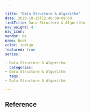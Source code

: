 ```yaml
---

title: "Data Structure & Algorithm"
date: 2023-10-15T12:46:00+09:00
linkTitle: Data Structure & Algorithm
nav_weight: 4
nav_icon:
vendor: bs
name: book
color: indigo
featured: true
series:

- Data Structure & Algorithm
  categories:
- Data Structure & Algorithm
  tags:
- Data Structure & Algorithm

---
```


## Reference
